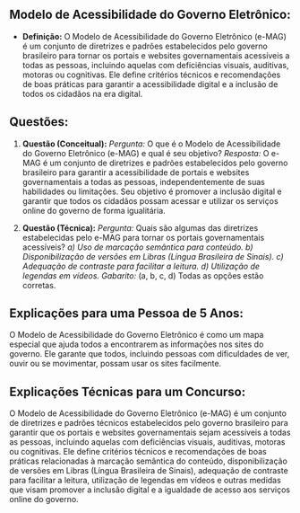 ## **Modelo de Acessibilidade do Governo Eletrônico:**

- **Definição:** O Modelo de Acessibilidade do Governo Eletrônico (e-MAG) é um conjunto de diretrizes e padrões estabelecidos pelo governo brasileiro para tornar os portais e websites governamentais acessíveis a todas as pessoas, incluindo aquelas com deficiências visuais, auditivas, motoras ou cognitivas. Ele define critérios técnicos e recomendações de boas práticas para garantir a acessibilidade digital e a inclusão de todos os cidadãos na era digital.

## **Questões:**

1. **Questão (Conceitual):** _Pergunta:_ O que é o Modelo de Acessibilidade do Governo Eletrônico (e-MAG) e qual é seu objetivo? _Resposta:_ O e-MAG é um conjunto de diretrizes e padrões estabelecidos pelo governo brasileiro para garantir a acessibilidade de portais e websites governamentais a todas as pessoas, independentemente de suas habilidades ou limitações. Seu objetivo é promover a inclusão digital e garantir que todos os cidadãos possam acessar e utilizar os serviços online do governo de forma igualitária.
    
2. **Questão (Técnica):** _Pergunta:_ Quais são algumas das diretrizes estabelecidas pelo e-MAG para tornar os portais governamentais acessíveis? _a) Uso de marcação semântica para conteúdo._ _b) Disponibilização de versões em Libras (Língua Brasileira de Sinais)._ _c) Adequação de contraste para facilitar a leitura._ _d) Utilização de legendas em vídeos._ _Gabarito:_ (a, b, c, d) Todas as opções estão corretas.
    

## **Explicações para uma Pessoa de 5 Anos:**

O Modelo de Acessibilidade do Governo Eletrônico é como um mapa especial que ajuda todos a encontrarem as informações nos sites do governo. Ele garante que todos, incluindo pessoas com dificuldades de ver, ouvir ou se movimentar, possam usar os sites facilmente.

## **Explicações Técnicas para um Concurso:**

O Modelo de Acessibilidade do Governo Eletrônico (e-MAG) é um conjunto de diretrizes e padrões técnicos estabelecidos pelo governo brasileiro para garantir que os portais e websites governamentais sejam acessíveis a todas as pessoas, incluindo aquelas com deficiências visuais, auditivas, motoras ou cognitivas. Ele define critérios técnicos e recomendações de boas práticas relacionadas à marcação semântica do conteúdo, disponibilização de versões em Libras (Língua Brasileira de Sinais), adequação de contraste para facilitar a leitura, utilização de legendas em vídeos e outras medidas que visam promover a inclusão digital e a igualdade de acesso aos serviços online do governo.